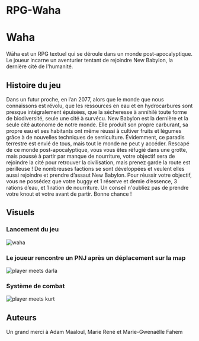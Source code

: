 # RPG-Waha

# Waha
Wāha est un RPG textuel qui se déroule dans un monde post-apocalyptique. Le joueur incarne un aventurier tentant de rejoindre New Babylon, la dernière cité de l'humanité.

## Histoire du jeu

Dans un futur proche, en l’an 2077, alors que le monde que nous connaissons est révolu, que les ressources en eau et en hydrocarbures sont presque intégralement épuisées, que la sécheresse à annihilé toute forme de biodiversité, seule une cité à survécu. New Babylon est la dernière et la seule cité autonome de notre monde. Elle produit son propre carburant, sa propre eau et ses habitants ont même réussi à cultiver fruits et légumes grâce à de nouvelles techniques de serriculture. Évidemment, ce paradis terrestre est envié de tous, mais tout le monde ne peut y accéder. Rescapé de ce monde post-apocalyptique, vous vous êtes réfugié dans une grotte, mais poussé à partir par manque de nourriture, votre objectif sera de rejoindre la cité pour retrouver la civilisation, mais prenez garde la route est périlleuse ! De nombreuses factions se sont développées et veulent elles aussi rejoindre et prendre d’assaut New Babylon. Pour réussir votre objectif, vous ne possédez que votre buggy et 1 réserve et demie d’essence, 3 rations d’eau, et 1 ration de nourriture. Un conseil n'oubliez pas de prendre votre knout et votre avant de partir. Bonne chance !

## Visuels

### Lancement du jeu
![waha](https://user-images.githubusercontent.com/76477373/221232741-e0cd24b5-7b0b-4ca8-9a16-1ae15ff2a720.png)

### Le joueur rencontre un PNJ après un déplacement sur la map
![player meets darla](https://user-images.githubusercontent.com/76477373/221232764-f52dfab6-5335-4414-9aee-2b15aa2dd7df.png)

### Système de combat
![player meets kurt](https://user-images.githubusercontent.com/76477373/221232782-01be6934-f5f9-4d58-bfeb-25cad204488c.png)

## Auteurs
Un grand merci à Adam Maaloul, Marie René et Marie-Gwenaëlle Fahem
